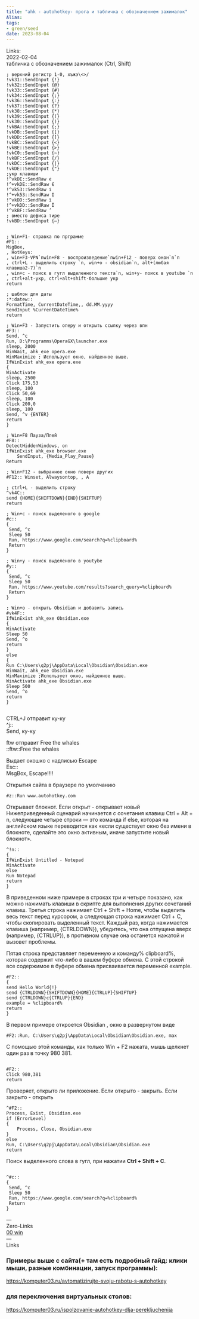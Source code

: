 ```yaml
---
title: "ahk - autohotkey- прога и табличка с обозначением зажималок"
Alias: 
tags:
- green/seed
date: 2023-08-04
---
```

Links:  
2022-02-04  
табличка с обозначением зажималок (Ctrl, Shift)

```copy
; верхний регистр 1-0, хъжэ\<>/
!vk31::SendInput {!}
!vk32::SendInput {@} 
!vk33::SendInput {#}
!vk34::SendInput {;}
!vk36::SendInput {:}
!vk37::SendInput {?}
!vk38::SendInput {*}
!vk39::SendInput {(}
!vk30::SendInput {)}
!vkBA::SendInput {;}
!vkDB::SendInput {[}
!vkDD::SendInput {]}
!vkBC::SendInput {<}
!vkBE::SendInput {>}
!vkC0::SendInput {~}
!vkBF::SendInput {/}
!vkDC::SendInput {|}
!vkDE::SendInput {"}
;укр клавиши
!^vkDE::SendRaw є
!^+vkDE::SendRaw Є
!^vk53::SendRaw і
!^+vk53::SendRaw І
!^vkDD::SendRaw ї
!^+vkDD::SendRaw Ї
!^vkBF::SendRaw ’
; вместо дефиса тире 
!vkBD::SendInput {—}


; Win+F1- справка по прграмме
#F1::
MsgBox,
, HotKeys:
, win+F3-VPN`nwin+F8 - воспроизведение`nwin+F12 - поверх окон`n`n
, ctrl+L - выделить строку `n, win+o - obsidian`n, alt+(любая клавиша2-7)`n
, win+c - поиск в гугл выделенного текста`n, win+y- поиск в youtube `n
, ctrl+alt-укр, ctrl+alt+shift-большие укр
return 

; шаблон для даты
:*:datew:: 
FormatTime, CurrentDateTime,, dd.MM.yyyy
SendInput %CurrentDateTime%
return

; Win+F3 - Запустить оперу и открыть ссылку через впн
#F3::
Send, ^c
Run, D:\Programms\OperaGX\launcher.exe
sleep, 2000
WinWait, ahk_exe opera.exe
WinMaximize ; Использует окно, найденное выше.
IfWinExist ahk_exe opera.exe
{
WinActivate
sleep, 2500
Click 175,53
sleep, 100
Click 50,69
sleep, 100
Click 200,0
sleep, 100
Send, ^v {ENTER}
return
}

; Win+F8 Пауза/Плей
#F8::
DetectHiddenWindows, on
IfWinExist ahk_exe browser.exe
	SendInput, {Media_Play_Pause}
Return

; Win+F12 - выбранное окно поверх других
#F12:: Winset, Alwaysontop, , A

; ctrl+L - выделить строку
^vk4C::
send {HOME}{SHIFTDOWN}{END}{SHIFTUP}  
return

; Win+с - поиск выделеного в google
#c::
{ 
 Send, ^c
 Sleep 50 
 Run, https://www.google.com/search?q=%clipboard%
 Return
}

; Win+y - поиск выделеного в youtybe
#y::
{ 
 Send, ^c
 Sleep 50 
 Run, https://www.youtube.com/results?search_query=%clipboard%
 Return
}

; Win+o - открыть Obsidian и добавить запись
#vk4F::
IfWinExist ahk_exe Obsidian.exe
{
WinActivate
Sleep 50
Send, ^o
return
}
else
{
Run C:\Users\q2pj\AppData\Local\Obsidian\Obsidian.exe
WinWait, ahk_exe Obsidian.exe
WinMaximize ;Использует окно, найденное выше.
WinActivate ahk_exe Obsidian.exe
Sleep 500
Send, ^o
return
}


```

CTRL+J отправит ку-ку  
^j::  
Send, ку-ку

ftw отправит Free the whales  
::ftw::Free the whales

Выдает окошко с надписью Escape  
Esc::  
MsgBox, Escape!!!!

Открытия сайта в браузере по умолчанию

```copy
#z::Run www.autohotkey.com
```

Открывает блокнот. Если открыт - открывает новый  
Нижеприведенный сценарий начинается с сочетания клавиш Ctrl + Alt + n, следующие четыре строки — это команда if else, которая на английском языке переводится как «если существует окно без имени в блокноте, сделайте это окно активным, иначе запустите новый блокнот».

```copy
^!n::
{
IfWinExist Untitled - Notepad  
WinActivate  
else  
Run Notepad  
return
}
```

В приведенном ниже примере в строках три и четыре показано, как можно нажимать клавиши в скрипте для выполнения других сочетаний клавиш. Третья строка нажимает Ctrl + Shift + Home, чтобы выделить весь текст перед курсором, а следующая строка нажимает Ctrl + C, чтобы скопировать выделенный текст. Каждый раз, когда нажимается клавиша (например, {CTRLDOWN}), убедитесь, что она отпущена вверх (например, {CTRLUP}), в противном случае она останется нажатой и вызовет проблемы.

Пятая строка представляет переменную и команду% clipboard%, которая содержит что-либо в вашем буфере обмена. С этой строкой все содержимое в буфере обмена присваивается переменной example.

```copy
#F2::
{
send Hello World{!}  
send {CTRLDOWN}{SHIFTDOWN}{HOME}{CTRLUP}{SHIFTUP}  
send {CTRLDOWN}c{CTRLUP}{END}  
example = %clipboard%  
return
}
```

В первом примере откроется Obsidian  , окно в развернутом виде

```copy
#F2::Run, C:\Users\q2pj\AppData\Local\Obsidian\Obsidian.exe, max
```

С помощью этой команды, как только Win + F2 нажата, мышь щелкнет один раз в точку 980 381.

```copy

#F2::  
Click 980,381  
return

```

Проверяет, открыто ли  приложение. Если открыто - закрыть. Если закрыто - открыть

```copy
^#F2::
Process, Exist, Obsidian.exe
if (ErrorLevel) 
{
	Process, Close, Obsidian.exe 
}
else
Run, C:\Users\q2pj\AppData\Local\Obsidian\Obsidian.exe
return

```

Поиск выделенного слова в гугл, при нажатии **Ctrl + Shift + C**.

```copy

^#c::
{ 
 Send, ^c 
 Sleep 50 
 Run, https://www.google.com/search?q=%clipboard%
 Return
}

```

—  
Zero-Links  
[00 win](../0%20Z-core/00%20win.md)  
—  
Links

### Примеры выше с сайта(+ там есть подробный гайд: клики мыши, разные комбинации, запуск программы):
https://komputer03.ru/avtomatizirujte-svoju-rabotu-s-autohotkey

### для переключения виртуальных столов:
https://komputer03.ru/ispolzovanie-autohotkey-dlja-perekljuchenija


